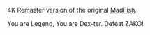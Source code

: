 4K Remaster version of the original [MadFish](https://github.com/WhiteTorn/MadFish).

You are Legend, You are Dex-ter. Defeat ZAKO!
